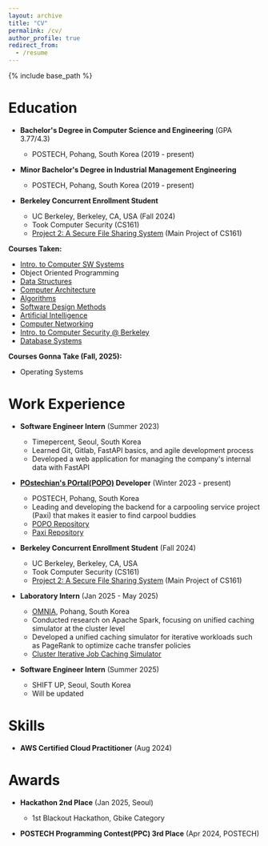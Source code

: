 ```yaml
---
layout: archive
title: "CV"
permalink: /cv/
author_profile: true
redirect_from:
  - /resume
---
```


{% include base_path %}

Education
======
* **Bachelor's Degree in Computer Science and Engineering** (GPA 3.77/4.3)
  * POSTECH, Pohang, South Korea (2019 - present)
* **Minor Bachelor's Degree in Industrial Management Engineering**
  * POSTECH, Pohang, South Korea (2019 - present)

* **Berkeley Concurrent Enrollment Student**
  * UC Berkeley, Berkeley, CA, USA (Fall 2024)
  * Took Computer Security (CS161)
  * [Project 2: A Secure File Sharing System](https://github.com/khkim6040/CS161-Proj2) (Main Project of CS161)

**Courses Taken:**
* [Intro. to Computer SW Systems](https://github.com/khkim6040/CSED211)
* Object Oriented Programming
* [Data Structures](https://github.com/khkim6040/CSED233)
* [Computer Architecture](https://github.com/khkim6040/CSED311)
* [Algorithms](https://github.com/khkim6040/CSED331)
* [Software Design Methods](https://github.com/khkim6040/CSED332)
* [Artificial Intelligence](https://github.com/khkim6040/CSED342)
* [Computer Networking](https://github.com/khkim6040/CSED353)
* [Intro. to Computer Security @ Berkeley](https://fa24.cs161.org/)
* [Database Systems](https://github.com/khkim6040/CSED421)

**Courses Gonna Take (Fall, 2025):**
* Operating Systems

Work Experience
======
* **Software Engineer Intern** (Summer 2023)
  * Timepercent, Seoul, South Korea
  * Learned Git, Gitlab, FastAPI basics, and agile development process
  * Developed a web application for managing the company's internal data with FastAPI

* **[POstechian's POrtal(POPO)](https://popo.poapper.club/) Developer** (Winter 2023 - present)
  * POSTECH, Pohang, South Korea
  * Leading and developing the backend for a carpooling service project (Paxi) that makes it easier to find carpool buddies
  * [POPO Repository](https://github.com/PoApper/popo-nest-api)
  * [Paxi Repository](https://github.com/PoApper/paxi-popo-nest-api)

* **Berkeley Concurrent Enrollment Student** (Fall 2024)
  * UC Berkeley, Berkeley, CA, USA
  * Took Computer Security (CS161)
  * [Project 2: A Secure File Sharing System](https://github.com/khkim6040/CS161-Proj2) (Main Project of CS161)

* **Laboratory Intern** (Jan 2025 - May 2025)
  * [OMNIA](https://omnia.postech.ac.kr/), Pohang, South Korea
  * Conducted research on Apache Spark, focusing on unified caching simulator at the cluster level
  * Developed a unified caching simulator for iterative workloads such as PageRank to optimize cache transfer policies
  * [Cluster Iterative Job Caching Simulator](https://github.com/khkim6040/cluster-iterative-job-caching-simulator)

* **Software Engineer Intern** (Summer 2025)
  * SHIFT UP, Seoul, South Korea
  * Will be updated

Skills
======
* **AWS Certified Cloud Practitioner** (Aug 2024)

Awards
======
* **Hackathon 2nd Place** (Jan 2025, Seoul)
  * 1st Blackout Hackathon, Gbike Category

* **POSTECH Programming Contest(PPC) 3rd Place** (Apr 2024, POSTECH)